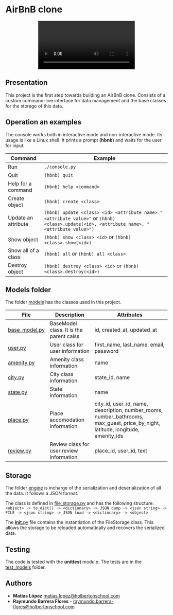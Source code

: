 # AirBnB clone

<p align="center">
    <video src="https://www.youtube.com/watch?v=p00ES-5K4C8&t=4s"></video>
</p>

## Presentation

This project is the first step towards building an AirBnB clone.
Consists of a custom command-line interface for data management and the base classes for the storage of this data.

## Operation an examples

The console works both in interactive mode and non-interactive mode. Its usage is like a Linux shell.
It prints a prompt **(hbnb)** and waits for the user for input.

Command | Example
------- | -------
Run  | ```./console.py```
Quit | ```(hbnb) quit```
Help for a command | ```(hbnb) help <command>```
Create object | ```(hbnb) create <class>```
Update an attribute | ```(hbnb) update <class> <id> <attribute name> "<attribute value>"``` or ```(hbnb) <class>.update(<id>, <attribute name>, "<attribute value>")```
Show object | ```(hbnb) show <class> <id>``` or ```(hbnb) <class>.show(<id>)```
Show all of a class | ```(hbnb) all``` or ```(hbnb) all <class>```
Destroy object | ```(hbnb) destroy <class> <id>``` or ```(hbnb) <class>.destroy(<id>)```


## Models folder

The folder [models](./models/) has the classes used in this project.

File | Description | Attributes
---- | ----------- | ----------
[base_model.py](./models/base_model.py) | BaseModel class. It is the parent calss | id, created_at, updated_at
[user.py](./models/user.py) | User class for user information | first_name, last_name, email, password
[amenity.py](./models/amenity.py) | Amenity class information | name
[city.py](./models/city.py) | City class information | state_id, name
[state.py](./models/state.py) | State information | name
[place.py](./models/place.py) | Place accomodation information | city_id, user_id, name, description, number_rooms, number_bathrooms, max_guest, price_by_night, latitude, longitude, amenity_ids
[review.py](./models/review.py) | Review class for user review information | place_id, user_id, text

## Storage

The folder [engine](./models/engine/) is incharge of the serialization and deserialization of all the data. It follows a JSON format.

The class is defined in [file_storage.py](./models/engine/file_storage.py) and has the following structure:
```<object> -> to_dict() -> <dictionary> -> JSON dump -> <json string> -> FILE -> <json string> -> JSON load -> <dictionary> -> <object>```

The [__init__.py](./models/__init__.py) file contains the instantiation of the FileStorage class. This allows the storage to be reloaded automatically and recovers the serialized data.

## Testing

The code is tested with the **unittest** module.
The tests are in the [test_models](./tests/test_models/) folder.

## Authors
- **Matías López** [matias.lopez@holbertonschool.com](https://github.com/Matilop15)
- **Raymundo Barrera Flores** - [raymundo.barrera-flores@holbertonschool.com](https://github.com/RayBar72)
